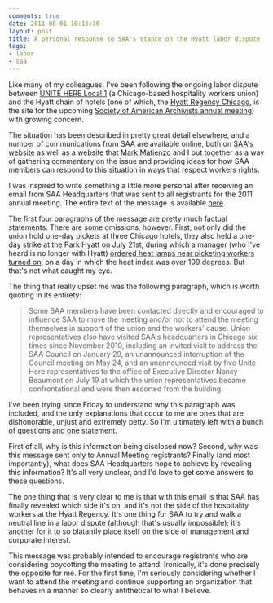 ```yaml
---
comments: true
date: 2011-08-01 10:15:36
layout: post
title: A personal response to SAA's stance on the Hyatt labor dispute
tags:
- labor
- saa
---
```


Like many of my colleagues, I've been following the ongoing labor dispute between [UNITE HERE Local 1](http://www.unitehere1.org/) (a Chicago-based hospitality workers union) and the Hyatt chain of hotels (one of which, the [Hyatt Regency Chicago](http://chicagoregency.hyatt.com/hyatt/hotels/index.jsp?src=agn_smg_hr_ppc_google_ss_propertyspecific_chirc_hyattregencychicago&k_clickid=3f8d09ee-afc9-ce69-d28d-000062be7321), is the site for the upcoming [Society of American Archivists annual meeting](http://www2.archivists.org/conference/2011/chicago)) with growing concern.<!-- more -->

The situation has been described in pretty great detail elsewhere, and a number of communications from SAA are available online, both on [SAA's website](http://www2.archivists.org/news/2011/update-on-labor-dispute-involving-unite-here-local-1-and-hyatt-regency-chicago) as well as a [website](http://saa2011hyatt.info/) that [Mark Matienzo](http://matienzo.org/) and I put together as a way of gathering commentary on the issue and providing ideas for how SAA members can respond to this situation in ways that respect workers rights.

I was inspired to write something a little more personal after receiving an email from SAA Headquarters that was sent to all registrants for the 2011 annual meeting. The entire text of the message is available [here](http://saa2011hyatt.info/124/saa-email-7292011).

The first four paragraphs of the message are pretty much factual statements. There are some omissions, however. First, not only did the union hold one-day pickets at three Chicago hotels, they also held a one-day strike at the Park Hyatt on July 21st, during which a manager (who I've heard is no longer with Hyatt) [ordered heat lamps near picketing workers turned on](http://www.chicagotribune.com/business/breaking/chi-union-files-nlrb-complaint-against-hyatt-for-heat-lamp-assault-20110728,0,2002424.story), on a day in which the heat index was over 109 degrees. But that's not what caught my eye.

The thing that really upset me was the following paragraph, which is worth quoting in its entirety:


> Some SAA members have been contacted directly and encouraged to influence SAA to move the meeting and/or not to attend the meeting themselves in support of the union and the workers' cause.  Union representatives also have visited SAA's headquarters in Chicago six times since November 2010, including an invited visit to address the SAA Council on January 29, an unannounced interruption of the Council meeting on May 24, and an unannounced visit by five Unite Here representatives to the office of Executive Director Nancy Beaumont on July 19 at which the union representatives became confrontational and were then escorted from the building.


I've been trying since Friday to understand why this paragraph was included, and the only explanations that occur to me are ones that are dishonorable, unjust and extremely petty. So I'm ultimately left with a bunch of questions and one statement.

First of all, why is this information being disclosed now? Second, why was this message sent only to Annual Meeting registrants? Finally (and most importantly), what does SAA Headquarters hope to achieve by revealing this information? It's all very unclear, and I'd love to get some answers to these questions.

The one thing that is very clear to me is that with this email is that SAA has finally revealed which side it's on, and it's not the side of the hospitality workers at the Hyatt Regency. It's one thing for SAA to try and walk a neutral line in a labor dispute (although that's usually impossible); it's another for it to so blatantly place itself on the side of management and corporate interest.

This message was probably intended to encourage registrants who are considering boycotting the meeting to attend. Ironically, it's done precisely the opposite for me. For the first time, I'm seriously considering whether I want to attend the meeting and continue supporting an organization that behaves in a manner so clearly antithetical to what I believe.
